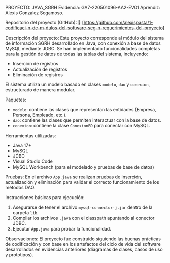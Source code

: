PROYECTO: JAVA_SGRH
Evidencia: GA7-220501096-AA2-EV01
Aprendiz: Alexis Gonzalez Sogamoso.

Repositorio del proyecto (GitHub):
🔗 [https://github.com/alexispasta/1-codificaci-n-de-m-dulos-del-software-seg-n-requerimientos-del-proyecto]

Descripción del proyecto:
Este proyecto corresponde al módulo del sistema de información SGRH desarrollado en Java, con conexión a base de datos MySQL mediante JDBC. Se han implementado funcionalidades completas para la gestión de datos de todas las tablas del sistema, incluyendo:

- Inserción de registros
- Actualización de registros
- Eliminación de registros

El sistema utiliza un modelo basado en clases `modelo`, `dao` y `conexion`, estructurado de manera modular.

Paquetes:
- `modelo`: contiene las clases que representan las entidades (Empresa, Persona, Empleado, etc.).
- `dao`: contiene las clases que permiten interactuar con la base de datos.
- `conexion`: contiene la clase `ConexionBD` para conectar con MySQL.

Herramientas utilizadas:
- Java 17+
- MySQL
- JDBC
- Visual Studio Code
- MySQL Workbench (para el modelado y pruebas de base de datos)

Pruebas:
En el archivo `App.java` se realizan pruebas de inserción, actualización y eliminación para validar el correcto funcionamiento de los métodos DAO.

Instrucciones básicas para ejecución:
1. Asegurarse de tener el archivo `mysql-connector-j.jar` dentro de la carpeta `lib`.
2. Compilar los archivos `.java` con el classpath apuntando al conector JDBC.
3. Ejecutar `App.java` para probar la funcionalidad.

Observaciones:
El proyecto fue construido siguiendo las buenas prácticas de codificación y con base en los artefactos del ciclo de vida del software desarrollados en evidencias anteriores (diagramas de clases, casos de uso y prototipos).

